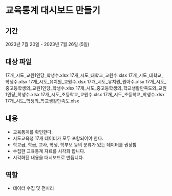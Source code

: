 # 교육통계 대시보드 만들기
## 기간
2023년 7월 20일 - 2023년 7월 26일 (5일)

## 대상 파일
17개_시도_교원1인당_학생수.xlsx
17개_시도_대학교_교원수.xlsx
17개_시도_대학교_학생수.xlsx
17개_시도_유치원_교원수.xlsx
17개_시도_유치원_원아수.xlsx
17개_시도_중고등학생의_교원1인당_학생수.xlsx
17개_시도_중고등학생의_학교생활만족도와_교원1인당_학생수.xlsx
17개_시도_초등학교_교원수.xlsx
17개_시도_초등학교_학생수.xlsx
17개_시도_학생의_학교생활만족도.xlsx

## 내용
- 교육통계를 확인한다.
- 시도교육청 17개 데이터가 모두 포함되어야 한다.
- 학교급, 학급, 교사, 학생, 학부모 등의 분류가 있는 데이터를 권장함
- 수집한 교육통계 자료를 시각화 합니다.
- 시각화된 내용을 대시보드로 만듭니다.

## 역할
- 데이터 수집 및 전처리